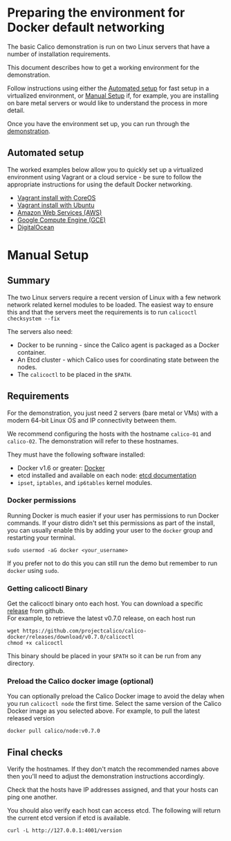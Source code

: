 # Preparing the environment for Docker default networking

The basic Calico demonstration is run on two Linux servers that have a number
of installation requirements.

This document describes how to get a working environment for the demonstration.

Follow instructions using either the [Automated setup](#automated-setup) for
fast setup in a virtualized environment, or [Manual Setup](#manual-setup) if,
for example, you are installing on bare metal servers or would like to
understand the process in more detail.

Once you have the environment set up, you can run through the 
[demonstration](Demonstration.md).

## Automated setup

The worked examples below allow you to quickly set up a virtualized environment
using Vagrant or a cloud service - be sure to follow the appropriate instructions
for using the default Docker networking.

- [Vagrant install with CoreOS](../VagrantCoreOS.md)
- [Vagrant install with Ubuntu](../VagrantUbuntu.md)
- [Amazon Web Services (AWS)](../AWS.md)
- [Google Compute Engine (GCE)](../GCE.md)
- [DigitalOcean](../DigitalOcean.md)

# Manual Setup

## Summary

The two Linux servers require a recent version of Linux with a few network 
network related kernel modules to be loaded. The easiest way to ensure this and
that the servers meet the requirements is to run `calicoctl checksystem --fix`

The servers also need:
- Docker to be running - since the Calico agent is packaged as a Docker 
container.
- An Etcd cluster - which Calico uses for coordinating state between the nodes.
- The `calicoctl` to be placed in the `$PATH`.

## Requirements

For the demonstration, you just need 2 servers (bare metal or VMs) with a 
modern 64-bit Linux OS and IP connectivity between them.

We recommend configuring the hosts with the hostname `calico-01` and 
`calico-02`.  The demonstration will refer to these hostnames.

They must have the following software installed:
- Docker v1.6 or greater: [Docker][docker]
- etcd installed and available on each node: [etcd documentation][etcd]
- `ipset`, `iptables`, and `ip6tables` kernel modules.

### Docker permissions

Running Docker is much easier if your user has permissions to run Docker 
commands. If your distro didn't set this permissions as part of the install, 
you can usually enable this by adding your user to the `docker` group and 
restarting your terminal.

    sudo usermod -aG docker <your_username>

If you prefer not to do this you can still run the demo but remember to run 
`docker` using `sudo`.

### Getting calicoctl Binary

Get the calicoctl binary onto each host.  You can download a specific 
[release][calico-releases] from github.  
For example, to retrieve the latest v0.7.0 release, on each host run

	wget https://github.com/projectcalico/calico-docker/releases/download/v0.7.0/calicoctl
	chmod +x calicoctl
	
This binary should be placed in your `$PATH` so it can be run from any
directory.

### Preload the Calico docker image (optional)

You can optionally preload the Calico Docker image to avoid the delay when you 
run `calicoctl node` the first time.  Select the same version of the Calico 
Docker image as you selected above.  For example, to pull the latest released 
version

    docker pull calico/node:v0.7.0

## Final checks

Verify the hostnames.  If they don't match the recommended names above then
you'll need to adjust the demonstration instructions accordingly.

Check that the hosts have IP addresses assigned, and that your hosts can ping
one another.

You should also verify each host can access etcd.  The following will return 
the current etcd version if etcd is available.

    curl -L http://127.0.0.1:4001/version
    
[etcd]: https://coreos.com/etcd/docs/latest/
[calico-releases]: https://github.com/projectcalico/calico-docker/releases/
[docker]: http://www.docker.com
